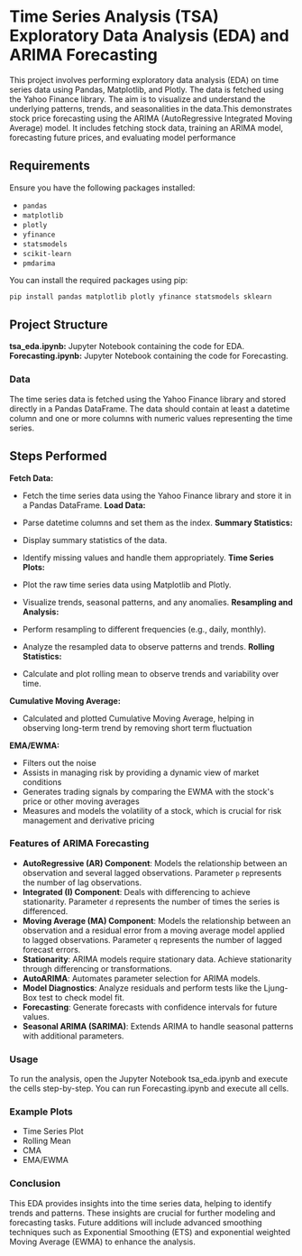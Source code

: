 # Time Series Analysis (TSA) Exploratory Data Analysis (EDA) and ARIMA Forecasting

This project involves performing exploratory data analysis (EDA) on time series data using Pandas, Matplotlib, and Plotly. The data is fetched using the Yahoo Finance library. The aim is to visualize and understand the underlying patterns, trends, and seasonalities in the data.This demonstrates stock price forecasting using the ARIMA (AutoRegressive Integrated Moving Average) model. It includes fetching stock data, training an ARIMA model, forecasting future prices, and evaluating model performance

## Requirements

Ensure you have the following packages installed:

- `pandas`
- `matplotlib`
- `plotly`
- `yfinance`
- `statsmodels`
- `scikit-learn`
- `pmdarima`

You can install the required packages using pip:

```bash
pip install pandas matplotlib plotly yfinance statsmodels sklearn
```
## Project Structure
**tsa_eda.ipynb:** Jupyter Notebook containing the code for EDA.
**Forecasting.ipynb:** Jupyter Notebook containing the code for Forecasting.
### Data
The time series data is fetched using the Yahoo Finance library and stored directly in a Pandas DataFrame. The data should contain at least a datetime column and one or more columns with numeric values representing the time series.

## Steps Performed
**Fetch Data:**

- Fetch the time series data using the Yahoo Finance library and store it in a Pandas DataFrame.
**Load Data:**

- Parse datetime columns and set them as the index.
**Summary Statistics:**

- Display summary statistics of the data.
- Identify missing values and handle them appropriately.
**Time Series Plots:**

- Plot the raw time series data using Matplotlib and Plotly.
- Visualize trends, seasonal patterns, and any anomalies.
**Resampling and Analysis:**

- Perform resampling to different frequencies (e.g., daily, monthly).
- Analyze the resampled data to observe patterns and trends.
**Rolling Statistics:**

- Calculate and plot rolling mean to observe trends and variability over time.

**Cumulative Moving Average:**

- Calculated and plotted Cumulative Moving Average, helping in observing long-term trend by removing short term fluctuation

**EMA/EWMA:**

- Filters out the noise
- Assists in managing risk by providing a dynamic view of market conditions
- Generates trading signals by comparing the EWMA with the stock's price or other moving averages
- Measures and models the volatility of a stock, which is crucial for risk management and derivative pricing
### Features of ARIMA Forecasting

- **AutoRegressive (AR) Component**: Models the relationship between an observation and several lagged observations. Parameter `p` represents the number of lag observations.
- **Integrated (I) Component**: Deals with differencing to achieve stationarity. Parameter `d` represents the number of times the series is differenced.
- **Moving Average (MA) Component**: Models the relationship between an observation and a residual error from a moving average model applied to lagged observations. Parameter `q` represents the number of lagged forecast errors.
- **Stationarity**: ARIMA models require stationary data. Achieve stationarity through differencing or transformations.
- **AutoARIMA**: Automates parameter selection for ARIMA models.
- **Model Diagnostics**: Analyze residuals and perform tests like the Ljung-Box test to check model fit.
- **Forecasting**: Generate forecasts with confidence intervals for future values.
- **Seasonal ARIMA (SARIMA)**: Extends ARIMA to handle seasonal patterns with additional parameters.

### Usage
To run the analysis, open the Jupyter Notebook tsa_eda.ipynb and execute the cells step-by-step. You can run Forecasting.ipynb and execute all cells.

### Example Plots
- Time Series Plot
- Rolling Mean
- CMA
- EMA/EWMA
### Conclusion
This EDA provides insights into the time series data, helping to identify trends and patterns. These insights are crucial for further modeling and forecasting tasks. Future additions will include advanced smoothing techniques such as Exponential Smoothing (ETS) and exponential weighted Moving Average (EWMA) to enhance the analysis.
